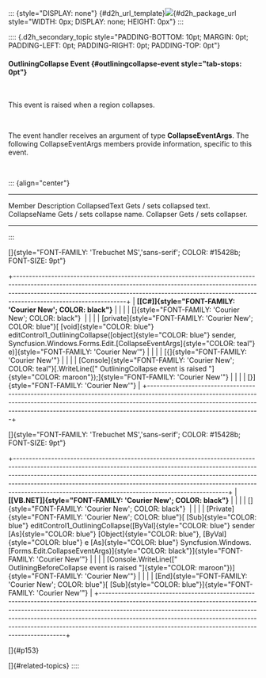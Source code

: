 ::: {style="DISPLAY: none"}
[](ms-xhelp:///?Id=d2h_url_template){#d2h_url_template}![](!package_url!){#d2h_package_url style="WIDTH: 0px; DISPLAY: none; HEIGHT: 0px"}
:::

:::: {.d2h_secondary_topic style="PADDING-BOTTOM: 10pt; MARGIN: 0pt; PADDING-LEFT: 0pt; PADDING-RIGHT: 0pt; PADDING-TOP: 0pt"}
#### OutliningCollapse Event {#outliningcollapse-event style="tab-stops: 0pt"}

 

This event is raised when a region collapses.

 

The event handler receives an argument of type **CollapseEventArgs**. The following CollapseEventArgs members provide information, specific to this event.

 

::: {align="center"}
  --------------- -----------------------------
  Member          Description
  CollapsedText   Gets / sets collapsed text.
  CollapseName    Gets / sets collapse name.
  Collapser       Gets / sets collapser.
  --------------- -----------------------------
:::

[]{style="FONT-FAMILY: 'Trebuchet MS','sans-serif'; COLOR: #15428b; FONT-SIZE: 9pt"} 

+-----------------------------------------------------------------------------------------------------------------------------------------------------------------------------------------------------------------------------------------------------------------------------+
| **[\[C#\]]{style="FONT-FAMILY: 'Courier New'; COLOR: black"}**                                                                                                                                                                                                              |
|                                                                                                                                                                                                                                                                             |
| []{style="FONT-FAMILY: 'Courier New'; COLOR: black"}                                                                                                                                                                                                                        |
|                                                                                                                                                                                                                                                                             |
| [private]{style="FONT-FAMILY: 'Courier New'; COLOR: blue"}[ [void]{style="COLOR: blue"} editControl1_OutliningCollapse([object]{style="COLOR: blue"} sender, Syncfusion.Windows.Forms.Edit.[CollapseEventArgs]{style="COLOR: teal"} e)]{style="FONT-FAMILY: 'Courier New'"} |
|                                                                                                                                                                                                                                                                             |
| [{]{style="FONT-FAMILY: 'Courier New'"}                                                                                                                                                                                                                                     |
|                                                                                                                                                                                                                                                                             |
| [Console]{style="FONT-FAMILY: 'Courier New'; COLOR: teal"}[.WriteLine([\" OutliningCollapse event is raised \"]{style="COLOR: maroon"});]{style="FONT-FAMILY: 'Courier New'"}                                                                                               |
|                                                                                                                                                                                                                                                                             |
| [}]{style="FONT-FAMILY: 'Courier New'"}                                                                                                                                                                                                                                     |
+-----------------------------------------------------------------------------------------------------------------------------------------------------------------------------------------------------------------------------------------------------------------------------+

[]{style="FONT-FAMILY: 'Trebuchet MS','sans-serif'; COLOR: #15428b; FONT-SIZE: 9pt"} 

+-------------------------------------------------------------------------------------------------------------------------------------------------------------------------------------------------------------------------------------------------------------------------------------------------------------------------------------------------------------------------------------------+
| **[\[VB.NET\]]{style="FONT-FAMILY: 'Courier New'; COLOR: black"}**                                                                                                                                                                                                                                                                                                                        |
|                                                                                                                                                                                                                                                                                                                                                                                           |
| []{style="FONT-FAMILY: 'Courier New'; COLOR: black"}                                                                                                                                                                                                                                                                                                                                      |
|                                                                                                                                                                                                                                                                                                                                                                                           |
| [Private]{style="FONT-FAMILY: 'Courier New'; COLOR: blue"}[ [Sub]{style="COLOR: blue"} editControl1_OutliningCollapse([ByVal]{style="COLOR: blue"} sender [As]{style="COLOR: blue"} [Object]{style="COLOR: blue"}, [ByVal]{style="COLOR: blue"} e [As]{style="COLOR: blue"} Syncfusion.Windows.[Forms.Edit.CollapseEventArgs)]{style="COLOR: black"}]{style="FONT-FAMILY: 'Courier New'"} |
|                                                                                                                                                                                                                                                                                                                                                                                           |
| [Console.WriteLine([\" OutliningBeforeCollapse event is raised \"]{style="COLOR: maroon"})]{style="FONT-FAMILY: 'Courier New'"}                                                                                                                                                                                                                                                           |
|                                                                                                                                                                                                                                                                                                                                                                                           |
| [End]{style="FONT-FAMILY: 'Courier New'; COLOR: blue"}[ [Sub]{style="COLOR: blue"}]{style="FONT-FAMILY: 'Courier New'"}                                                                                                                                                                                                                                                                   |
+-------------------------------------------------------------------------------------------------------------------------------------------------------------------------------------------------------------------------------------------------------------------------------------------------------------------------------------------------------------------------------------------+

[]{#p153} 

[]{#related-topics}
::::
